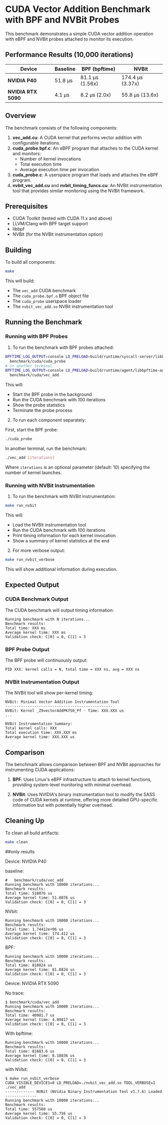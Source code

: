 # CUDA Vector Addition Benchmark with BPF and NVBit Probes

This benchmark demonstrates a simple CUDA vector addition operation with eBPF and NVBit probes attached to monitor its execution.

## Performance Results (10,000 iterations)

| Device | Baseline | BPF (bpftime) | NVBit |
|--------|----------|---------------|-------|
| **NVIDIA P40** | 51.8 μs | 81.1 μs (1.56x) | 174.4 μs (3.37x) |
| **NVIDIA RTX 5090** | 4.1 μs | 8.2 μs (2.0x) | 55.8 μs (13.6x) |

## Overview

The benchmark consists of the following components:

1. **vec_add.cu**: A CUDA kernel that performs vector addition with configurable iterations.
2. **cuda_probe.bpf.c**: An eBPF program that attaches to the CUDA kernel and monitors:
   - Number of kernel invocations
   - Total execution time
   - Average execution time per invocation
3. **cuda_probe.c**: A userspace program that loads and attaches the eBPF program.
4. **nvbit_vec_add.cu** and **nvbit_timing_funcs.cu**: An NVBit instrumentation tool that provides similar monitoring using the NVBit framework.

## Prerequisites

- CUDA Toolkit (tested with CUDA 11.x and above)
- LLVM/Clang with BPF target support
- libbpf
- NVBit (for the NVBit instrumentation option)

## Building

To build all components:

```bash
make
```

This will build:
- The `vec_add` CUDA benchmark
- The `cuda_probe.bpf.o` BPF object file
- The `cuda_probe` userspace loader
- The `nvbit_vec_add.so` NVBit instrumentation tool

## Running the Benchmark

### Running with BPF Probes

1. To run the benchmark with BPF probes attached:

```bash
BPFTIME_LOG_OUTPUT=console LD_PRELOAD=build/runtime/syscall-server/libbpftime-syscall-server.so \
  benchmark/cuda/cuda_probe
# in another terminal
BPFTIME_LOG_OUTPUT=console LD_PRELOAD=build/runtime/agent/libbpftime-agent.so \
  benchmark/cuda/vec_add
```

This will:
- Start the BPF probe in the background
- Run the CUDA benchmark with 100 iterations
- Show the probe statistics
- Terminate the probe process

2. To run each component separately:

First, start the BPF probe:
```bash
./cuda_probe
```

In another terminal, run the benchmark:
```bash
./vec_add [iterations]
```

Where `iterations` is an optional parameter (default: 10) specifying the number of kernel launches.

### Running with NVBit Instrumentation

1. To run the benchmark with NVBit instrumentation:

```bash
make run_nvbit
```

This will:
- Load the NVBit instrumentation tool
- Run the CUDA benchmark with 100 iterations
- Print timing information for each kernel invocation
- Show a summary of kernel statistics at the end

2. For more verbose output:

```bash
make run_nvbit_verbose
```

This will show additional information during execution.

## Expected Output

### CUDA Benchmark Output

The CUDA benchmark will output timing information:
```
Running benchmark with N iterations...
Benchmark results:
Total time: XXX ms
Average kernel time: XXX ms
Validation check: C[0] = 0, C[1] = 3
```

### BPF Probe Output

The BPF probe will continuously output:
```
PID XXX: kernel calls = N, total time = XXX ns, avg = XXX ns
```

### NVBit Instrumentation Output

The NVBit tool will show per-kernel timing:
```
NVBit: Minimal Vector Addition Instrumentation Tool
------------------------------------------------
NVBit: Kernel _Z9vectorAddPKfS0_Pf - Time: XXX.XXX us
...

NVBit Instrumentation Summary:
Total kernel calls: XXX
Total execution time: XXX.XXX ms
Average kernel time: XXX.XXX us
```

## Comparison

The benchmark allows comparison between BPF and NVBit approaches for instrumenting CUDA applications:

1. **BPF**: Uses Linux's eBPF infrastructure to attach to kernel functions, providing system-level monitoring with minimal overhead.

2. **NVBit**: Uses NVIDIA's binary instrumentation tool to modify the SASS code of CUDA kernels at runtime, offering more detailed GPU-specific information but with potentially higher overhead.

## Cleaning Up

To clean all build artifacts:

```bash
make clean
``` 

##only results

Device: NVIDIA P40

baseline:

```console
#   benchmark/cuda/vec_add
Running benchmark with 10000 iterations...
Benchmark results:
Total time: 518076 us
Average kernel time: 51.8076 us
Validation check: C[0] = 0, C[1] = 3
```

NVbit:

```console
Running benchmark with 10000 iterations...
Benchmark results:
Total time: 1.74412e+06 us
Average kernel time: 174.412 us
Validation check: C[0] = 0, C[1] = 3
```

BPF:

```console
Running benchmark with 10000 iterations...
Benchmark results:
Total time: 810824 us
Average kernel time: 81.0824 us
Validation check: C[0] = 0, C[1] = 3
```

Device: NVIDIA RTX 5090

No trace:

```
$ benchmark/cuda/vec_add
Running benchmark with 10000 iterations...
Benchmark results:
Total time: 40981.7 us
Average kernel time: 4.09817 us
Validation check: C[0] = 0, C[1] = 3
```

With bpftime:

```console  
Running benchmark with 10000 iterations...
Benchmark results:
Total time: 81883.6 us
Average kernel time: 8.18836 us
Validation check: C[0] = 0, C[1] = 3
```


with NVbit:

```console
$ make run_nvbit_verbose
CUDA_VISIBLE_DEVICES=0 LD_PRELOAD=./nvbit_vec_add.so TOOL_VERBOSE=1 ./vec_add
------------- NVBit (NVidia Binary Instrumentation Tool v1.7.6) Loaded --------------
Running benchmark with 10000 iterations...
Benchmark results:
Total time: 557560 us
Average kernel time: 55.756 us
Validation check: C[0] = 0, C[1] = 3
```